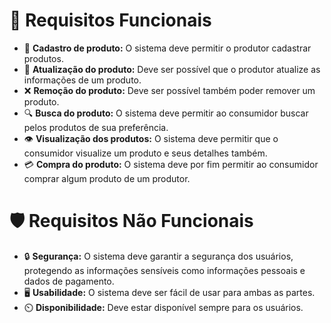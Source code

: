 # 🎯 Requisitos Funcionais

- 📝 **Cadastro de produto:** O sistema deve permitir o produtor cadastrar produtos.
- 🔄 **Atualização do produto:** Deve ser possível que o produtor atualize as informações de um produto.
- ❌ **Remoção do produto:** Deve ser possível também poder remover um produto.
- 🔍 **Busca do produto:** O sistema deve permitir ao consumidor buscar pelos produtos de sua preferência.
- 👁️ **Visualização dos produtos:** O sistema deve permitir que o consumidor visualize um produto e seus detalhes também.
- 💳 **Compra do produto:** O sistema deve por fim permitir ao consumidor comprar algum produto de um produtor.

# 🛡️ Requisitos Não Funcionais

- 🔒 **Segurança:** O sistema deve garantir a segurança dos usuários, protegendo as informações sensíveis como informações pessoais e dados de pagamento.
- 🖥️ **Usabilidade:** O sistema deve ser fácil de usar para ambas as partes.
- ⏲️ **Disponibilidade:** Deve estar disponível sempre para os usuários.
